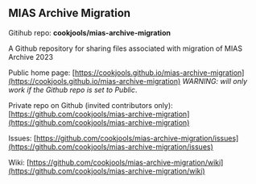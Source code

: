 ## MIAS Archive Migration 

Gitihub repo: **cookjools/mias-archive-migration**

A Github repository for sharing files associated with migration of MIAS Archive 2023

Public home page: [https://cookjools.github.io/mias-archive-migration](https://cookjools.github.io/mias-archive-migration) _WARNING: will only work if the Github repo is set to Public_.

Private repo on Github (invited contributors only): [https://github.com/cookjools/mias-archive-migration](https://github.com/cookjools/mias-archive-migration)

Issues: [https://github.com/cookjools/mias-archive-migration/issues](https://github.com/cookjools/mias-archive-migration/issues)

Wiki: [https://github.com/cookjools/mias-archive-migration/wiki](https://github.com/cookjools/mias-archive-migration/wiki)
